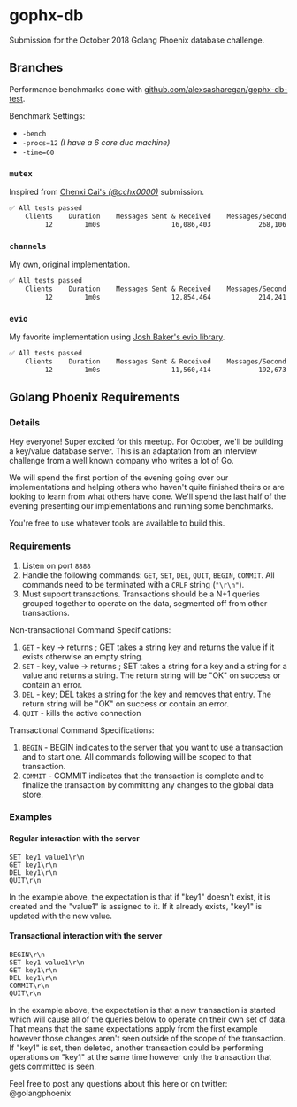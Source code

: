 # gophx-db

Submission for the October 2018 Golang Phoenix database challenge.

## Branches

Performance benchmarks done with
[github.com/alexsasharegan/gophx-db-test](https://github.com/alexsasharegan/gophx-db-test).

Benchmark Settings:

- `-bench`
- `-procs=12` _(I have a 6 core duo machine)_
- `-time=60`

### `mutex`

Inspired from
[Chenxi Cai's _(@cchx0000)_](https://github.com/cchx0000/meetupphx) submission.

```txt
✅ All tests passed
    Clients    Duration    Messages Sent & Received    Messages/Second
         12        1m0s                  16,086,403            268,106
```

### `channels`

My own, original implementation.

```txt
✅ All tests passed
    Clients    Duration    Messages Sent & Received    Messages/Second
         12        1m0s                  12,854,464            214,241
```

### `evio`

My favorite implementation using
[Josh Baker's evio library](https://github.com/tidwall/evio).

```txt
✅ All tests passed
    Clients    Duration    Messages Sent & Received    Messages/Second
         12        1m0s                  11,560,414            192,673
```

## Golang Phoenix Requirements

### Details

Hey everyone! Super excited for this meetup. For October, we'll be building a
key/value database server. This is an adaptation from an interview challenge
from a well known company who writes a lot of Go.

We will spend the first portion of the evening going over our implementations
and helping others who haven't quite finished theirs or are looking to learn
from what others have done. We'll spend the last half of the evening presenting
our implementations and running some benchmarks.

You're free to use whatever tools are available to build this.

### Requirements

1. Listen on port `8888`
1. Handle the following commands: `GET`, `SET`, `DEL`, `QUIT`, `BEGIN`,
   `COMMIT`. All commands need to be terminated with a `CRLF` string (`"\r\n"`).
1. Must support transactions. Transactions should be a N+1 queries grouped
   together to operate on the data, segmented off from other transactions.

Non-transactional Command Specifications:

1. `GET` - key -> returns ; GET takes a string key and returns the value if it
   exists otherwise an empty string.
1. `SET` - key, value -> returns ; SET takes a string for a key and a string for
   a value and returns a string. The return string will be "OK" on success or
   contain an error.
1. `DEL` - key; DEL takes a string for the key and removes that entry. The
   return string will be "OK" on success or contain an error.
1. `QUIT` - kills the active connection

Transactional Command Specifications:

1. `BEGIN` - BEGIN indicates to the server that you want to use a transaction
   and to start one. All commands following will be scoped to that transaction.
1. `COMMIT` - COMMIT indicates that the transaction is complete and to finalize
   the transaction by committing any changes to the global data store.

### Examples

#### Regular interaction with the server

```text
SET key1 value1\r\n
GET key1\r\n
DEL key1\r\n
QUIT\r\n
```

In the example above, the expectation is that if "key1" doesn't exist, it is
created and the "value1" is assigned to it. If it already exists, "key1" is
updated with the new value.

#### Transactional interaction with the server

```text
BEGIN\r\n
SET key1 value1\r\n
GET key1\r\n
DEL key1\r\n
COMMIT\r\n
QUIT\r\n
```

In the example above, the expectation is that a new transaction is started which
will cause all of the queries below to operate on their own set of data. That
means that the same expectations apply from the first example however those
changes aren't seen outside of the scope of the transaction. If "key1" is set,
then deleted, another transaction could be performing operations on "key1" at
the same time however only the transaction that gets committed is seen.

Feel free to post any questions about this here or on twitter: @golangphoenix
